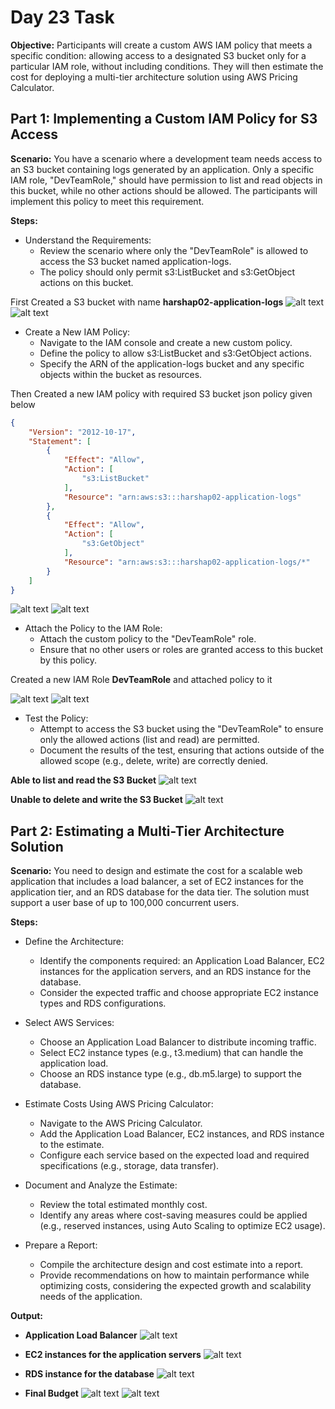 # Day 23 Task

**Objective:**
Participants will create a custom AWS IAM policy that meets a specific condition: allowing access to a designated S3 bucket only for a particular IAM role, without including conditions. They will then estimate the cost for deploying a multi-tier architecture solution using AWS Pricing Calculator.

## Part 1: Implementing a Custom IAM Policy for S3 Access

**Scenario:**
You have a scenario where a development team needs access to an S3 bucket containing logs generated by an application. Only a specific IAM role, "DevTeamRole," should have permission to list and read objects in this bucket, while no other actions should be allowed. The participants will implement this policy to meet this requirement.

**Steps:**
 - Understand the Requirements:
     - Review the scenario where only the "DevTeamRole" is allowed to access the S3 bucket named application-logs.
     - The policy should only permit s3:ListBucket and s3:GetObject actions on this bucket.

First Created a S3 bucket with name **harshap02-application-logs**
![alt text](<img/Screenshot from 2024-08-12 16-29-44.png>) 
![alt text](<img/Screenshot from 2024-08-12 16-38-59.png>)

 - Create a New IAM Policy:
     - Navigate to the IAM console and create a new custom policy.
     - Define the policy to allow s3:ListBucket and s3:GetObject actions.
     - Specify the ARN of the application-logs bucket and any specific objects within the bucket as resources.

Then Created a new IAM policy with required S3 bucket json policy given below

```json
{
    "Version": "2012-10-17",
    "Statement": [
        {
            "Effect": "Allow",
            "Action": [
                "s3:ListBucket"
            ],
            "Resource": "arn:aws:s3:::harshap02-application-logs"
        },
        {
            "Effect": "Allow",
            "Action": [
                "s3:GetObject"
            ],
            "Resource": "arn:aws:s3:::harshap02-application-logs/*"
        }
    ]
}
```

![alt text](<img/Screenshot from 2024-08-12 16-42-03.png>) 
![alt text](<img/Screenshot from 2024-08-12 16-47-33.png>)

 - Attach the Policy to the IAM Role:
     - Attach the custom policy to the "DevTeamRole" role.
     - Ensure that no other users or roles are granted access to this bucket by this policy.

Created a new IAM Role **DevTeamRole** and attached policy to it

![alt text](<img/Screenshot from 2024-08-12 16-51-16.png>) 
![alt text](<img/Screenshot from 2024-08-12 16-55-24.png>)

 - Test the Policy:
     - Attempt to access the S3 bucket using the "DevTeamRole" to ensure only the allowed actions (list and read) are permitted.
     - Document the results of the test, ensuring that actions outside of the allowed scope (e.g., delete, write) are correctly denied.

**Able to list and read the S3 Bucket**
![alt text](<img/Screenshot from 2024-08-12 20-47-10.png>) 

**Unable to delete and write the S3 Bucket**
![alt text](<img/Screenshot from 2024-08-12 20-47-31.png>)

##  Part 2: Estimating a Multi-Tier Architecture Solution

**Scenario:**
You need to design and estimate the cost for a scalable web application that includes a load balancer, a set of EC2 instances for the application tier, and an RDS database for the data tier. The solution must support a user base of up to 100,000 concurrent users.

**Steps:**

 - Define the Architecture:
     - Identify the components required: an Application Load Balancer, EC2 instances for the application servers, and an RDS instance for the database.
     - Consider the expected traffic and choose appropriate EC2 instance types and RDS configurations.

 - Select AWS Services:
     - Choose an Application Load Balancer to distribute incoming traffic.
     - Select EC2 instance types (e.g., t3.medium) that can handle the application load.
     - Choose an RDS instance type (e.g., db.m5.large) to support the database.

 - Estimate Costs Using AWS Pricing Calculator:
     - Navigate to the AWS Pricing Calculator.
     - Add the Application Load Balancer, EC2 instances, and RDS instance to the estimate.
     - Configure each service based on the expected load and required specifications (e.g., storage, data transfer).

 - Document and Analyze the Estimate:
     - Review the total estimated monthly cost.
     - Identify any areas where cost-saving measures could be applied (e.g., reserved instances, using Auto Scaling to optimize EC2 usage).

 - Prepare a Report:
     - Compile the architecture design and cost estimate into a report.
     - Provide recommendations on how to maintain performance while optimizing costs, considering the expected growth and scalability needs of the application.

**Output:** 

 - **Application Load Balancer**
![alt text](<img/Screenshot from 2024-08-12 20-35-38.png>)

 - **EC2 instances for the application servers**
![alt text](<img/Screenshot from 2024-08-12 20-36-15.png>)

 - **RDS instance for the database**
![alt text](<img/Screenshot from 2024-08-12 20-30-01.png>)

 - **Final Budget**
![alt text](<img/Screenshot from 2024-08-12 20-31-37.png>) 
![alt text](<img/Screenshot from 2024-08-12 20-31-46.png>)